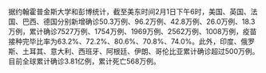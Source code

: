 据约翰霍普金斯大学和彭博统计，截至美东时间2月1日下午6时，美国、英国、法国、巴西、德国分别新增确诊50.3万例、96.2万例、42.8万例、26.0万例、18.3万例，累计确诊7527万例、1754万例、1969万例、2562万例、1008万例，疫苗接种完毕比率为63.2%、72.2%、80.6%、70.8%、74.0%。此外，印度、俄罗斯、土耳其、意大利、西班牙、阿根廷、伊朗、哥伦比亚累计确诊超过500万例。目前全球累计确诊3.81亿例，累计死亡568万例。